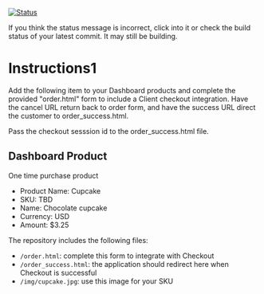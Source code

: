 [![Status](https://img.shields.io/badge/status-BUILDING%20COMMIT:%20760d46f37f8e4ec5d556710186a8bcdb5f94cb1c-yellow.svg)](https://github.com/raysaavedra-work/bakery_scaffold_10m49hgGA7EGdjej/commit/760d46f37f8e4ec5d556710186a8bcdb5f94cb1c)


If you think the status message is incorrect, click into it or check the build status of your latest commit. It may still be building.

# Instructions1 

Add the following item to your Dashboard products and complete the provided "order.html" form to include a Client checkout integration. Have the cancel URL return back to order form, and have the success URL direct the customer to order_success.html. 

Pass the checkout sesssion id to the order_success.html file.

## Dashboard Product
One time purchase product
* Product Name: Cupcake
* SKU: TBD
* Name: Chocolate cupcake
* Currency: USD
* Amount: $3.25

The repository includes the following files:
* `/order.html`: complete this form to integrate with Checkout
* `/order_success.html`: the application should redirect here when Checkout is successful
* `/img/cupcake.jpg`: use this image for your SKU
